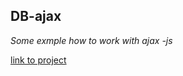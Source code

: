 ## DB-ajax

*Some exmple how to work with ajax -js*

[link to project](https://asherlecover.github.io/DB-ajax/)
